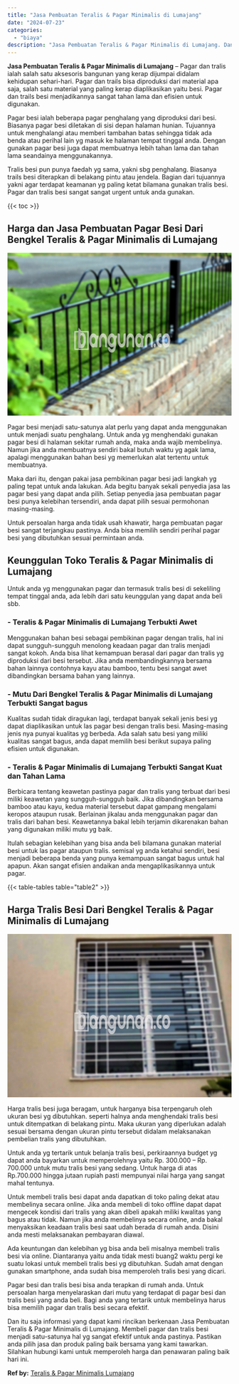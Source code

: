```yaml
---
title: "Jasa Pembuatan Teralis & Pagar Minimalis di Lumajang"
date: "2024-07-23"
categories: 
  - "biaya"
description: "Jasa Pembuatan Teralis & Pagar Minimalis di Lumajang. Dan itu saja informasi yang dapat kami rincikan berkenaan Jasa Pembuatan Teralis & Pagar Minimalis di L..."
---
```


**Jasa Pembuatan Teralis & Pagar Minimalis di Lumajang** – Pagar dan tralis ialah salah satu aksesoris bangunan yang kerap dijumpai didalam kehidupan sehari-hari. Pagar dan trails bisa diproduksi dari material apa saja, salah satu material yang paling kerap diaplikasikan yaitu besi. Pagar dan trails besi menjadikannya sangat tahan lama dan efisien untuk digunakan.

Pagar besi ialah beberapa pagar penghalang yang diproduksi dari besi. Biasanya pagar besi diletakan di sisi depan halaman hunian. Tujuannya untuk menghalangi atau memberi tambahan batas sehingga tidak ada benda atau perihal lain yg masuk ke halaman tempat tinggal anda. Dengan gunakan pagar besi juga dapat membuatnya lebih tahan lama dan tahan lama seandainya menggunakannya.

Tralis besi pun punya faedah yg sama, yakni sbg penghalang. Biasanya trails besi diterapkan di belakang pintu atau jendela. Bagian dari tujuannya yakni agar terdapat keamanan yg paling ketat bilamana gunakan tralis besi. Pagar dan tralis besi sangat sangat urgent untuk anda gunakan.

{{< toc >}}

## Harga dan Jasa Pembuatan Pagar Besi Dari Bengkel Teralis & Pagar Minimalis di Lumajang

![Jasa Pembuatan Teralis & Pagar Minimalis di Lumajang](/images/pagar-minimalis-murah-35.png)

Pagar besi menjadi satu-satunya alat perlu yang dapat anda menggunakan untuk menjadi suatu penghalang. Untuk anda yg menghendaki gunakan pagar besi di halaman sekitar rumah anda, maka anda wajib membelinya. Namun jika anda membuatnya sendiri bakal butuh waktu yg agak lama, apalagi menggunakan bahan besi yg memerlukan alat tertentu untuk membuatnya.

Maka dari itu, dengan pakai jasa pembikinan pagar besi jadi langkah yg paling tepat untuk anda lakukan. Ada begitu banyak sekali penyedia jasa las pagar besi yang dapat anda pilih. Setiap penyedia jasa pembuatan pagar besi punya kelebihan tersendiri, anda dapat pilih sesuai permohonan masing-masing.

Untuk persoalan harga anda tidak usah khawatir, harga pembuatan pagar besi sangat terjangkau pastinya. Anda bisa memilih sendiri perihal pagar besi yang dibutuhkan sesuai permintaan anda.

## Keunggulan Toko Teralis & Pagar Minimalis di Lumajang

Untuk anda yg menggunakan pagar dan termasuk tralis besi di sekeliling tempat tinggal anda, ada lebih dari satu keunggulan yang dapat anda beli sbb.

### \- Teralis & Pagar Minimalis di Lumajang Terbukti Awet

Menggunakan bahan besi sebagai pembikinan pagar dengan tralis, hal ini dapat sungguh-sungguh menolong keadaan pagar dan tralis menjadi sangat kokoh. Anda bisa lihat kemampuan berasal dari pagar dan tralis yg diproduksi dari besi tersebut. Jika anda membandingkannya bersama bahan lainnya contohnya kayu atau bamboo, tentu besi sangat awet dibandingkan bersama bahan yang lainnya.

### \- Mutu Dari Bengkel Teralis & Pagar Minimalis di Lumajang Terbukti Sangat bagus

Kualitas sudah tidak diragukan lagi, terdapat banyak sekali jenis besi yg dapat diaplikasikan untuk las pagar besi dengan tralis besi. Masing-masing jenis nya punyai kualitas yg berbeda. Ada salah satu besi yang miliki kualitas sangat bagus, anda dapat memilih besi berikut supaya paling efisien untuk digunakan.

### \- Teralis & Pagar Minimalis di Lumajang Terbukti Sangat Kuat dan Tahan Lama

Berbicara tentang keawetan pastinya pagar dan tralis yang terbuat dari besi miliki keawetan yang sungguh-sungguh baik. Jika dibandingkan bersama bamboo atau kayu, kedua material tersebut dapat gampang mengalami keropos ataupun rusak. Berlainan jikalau anda menggunakan pagar dan tralis dari bahan besi. Keawetannya bakal lebih terjamin dikarenakan bahan yang digunakan miliki mutu yg baik.

Itulah sebagian kelebihan yang bisa anda beli bilamana gunakan material besi untuk las pagar ataupun tralis. semisal yg anda ketahui sendiri, besi menjadi beberapa benda yang punya kemampuan sangat bagus untuk hal apapun. Akan sangat efisien andaikan anda mengaplikasikannya untuk pagar.

{{< table-tables table="table2" >}}

## Harga Tralis Besi Dari Bengkel Teralis & Pagar Minimalis di Lumajang

![Jasa Pembuatan Teralis & Pagar Minimalis di Lumajang](/images/teralis-minimalis-murah-05.png)

Harga tralis besi juga beragam, untuk harganya bisa terpengaruh oleh ukuran besi yg dibutuhkan. seperti halnya anda menghendaki tralis besi untuk ditempatkan di belakang pintu. Maka ukuran yang diperlukan adalah sesuai bersama dengan ukuran pintu tersebut didalam melaksanakan pembelian tralis yang dibutuhkan.

Untuk anda yg tertarik untuk belanja tralis besi, perkiraannya budget yg dapat anda bayarkan untuk memperolehnya yaitu Rp. 300.000 – Rp. 700.000 untuk mutu tralis besi yang sedang. Untuk harga di atas Rp.700.000 hingga jutaan rupiah pasti mempunyai nilai harga yang sangat mahal tentunya.

Untuk membeli tralis besi dapat anda dapatkan di toko paling dekat atau membelinya secara online. Jika anda membeli di toko offline dapat dapat mengecek kondisi dari tralis yang akan dibeli apakah miliki kwalitas yang bagus atau tidak. Namun jika anda membelinya secara online, anda bakal menyaksikan keadaan tralis besi saat udah berada di rumah anda. Disini anda mesti melaksanakan pembayaran diawal.

Ada keuntungan dan kelebihan yg bisa anda beli misalnya membeli tralis besi via online. Diantaranya yaitu anda tidak mesti buang2 waktu pergi ke suatu lokasi untuk membeli tralis besi yg dibutuhkan. Sudah amat dengan gunakan smartphone, anda sudah bisa memperoleh tralis besi yang dicari.

Pagar besi dan tralis besi bisa anda terapkan di rumah anda. Untuk persoalan harga menyelaraskan dari mutu yang terdapat di pagar besi dan tralis besi yang anda beli. Bagi anda yang tertarik untuk membelinya harus bisa memilih pagar dan tralis besi secara efektif.

Dan itu saja informasi yang dapat kami rincikan berkenaan Jasa Pembuatan Teralis & Pagar Minimalis di Lumajang. Membeli pagar dan tralis besi menjadi satu-satunya hal yg sangat efektif untuk anda pastinya. Pastikan anda pilih jasa dan produk paling baik bersama yang kami tawarkan. Silahkan hubungi kami untuk memperoleh harga dan penawaran paling baik hari ini.

**Ref by:** [Teralis & Pagar Minimalis Lumajang](https://id.wikipedia.org/wiki/Teralis)
